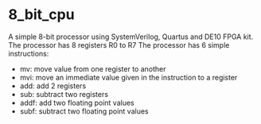 # 8_bit_cpu
A simple 8-bit processor using SystemVerilog, Quartus and DE10 FPGA kit.
The processor has 8 registers R0 to R7
The processor has 6 simple instructions: 
- mv: move value from one register to another
- mvi: move an immediate value given in the instruction to a register
- add: add 2 registers
- sub: subtract two registers
- addf: add two floating point values
- subf: subtract two floating point values
